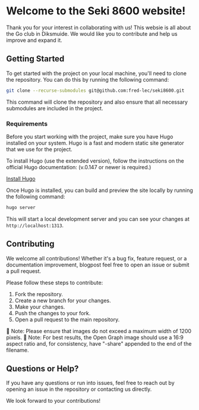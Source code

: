 # Welcome to the Seki 8600 website!

Thank you for your interest in collaborating with us! This websie is all about the Go club in Diksmuide. We would like you to contribute and help us improve and expand it.

## Getting Started

To get started with the project on your local machine, you'll need to clone the repository. You can do this by running the following command:

```bash
git clone --recurse-submodules git@github.com:fred-lec/seki8600.git
```

This command will clone the repository and also ensure that all necessary submodules are included in the project.

### Requirements

Before you start working with the project, make sure you have Hugo installed on your system. Hugo is a fast and modern static site generator that we use for the project.

To install Hugo (use the extended version), follow the instructions on the official Hugo documentation: (v.0.147 or newer is required.)

[Install Hugo](https://gohugo.io/getting-started/installing/)

Once Hugo is installed, you can build and preview the site locally by running the following command:

```bash
hugo server
```

This will start a local development server and you can see your changes at `http://localhost:1313`.

## Contributing

We welcome all contributions! Whether it's a bug fix, feature request, or a documentation improvement, blogpost feel free to open an issue or submit a pull request.

Please follow these steps to contribute:

1. Fork the repository.
2. Create a new branch for your changes.
3. Make your changes.
4. Push the changes to your fork.
5. Open a pull request to the main repository.

📌 Note: Please ensure that images do not exceed a maximum width of 1200 pixels.
📌 Note: For best results, the Open Graph image should use a 16:9 aspect ratio and, for consistency, have "-share" appended to the end of the filename.

## Questions or Help?

If you have any questions or run into issues, feel free to reach out by opening an issue in the repository or contacting us directly.

We look forward to your contributions!
